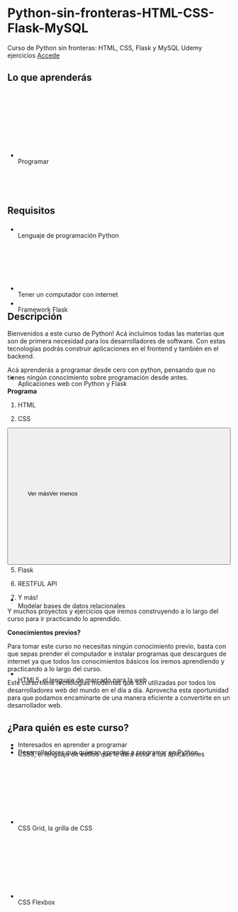 # Python-sin-fronteras-HTML-CSS-Flask-MySQL
 Curso de Python sin fronteras: HTML, CSS, Flask y MySQL Udemy  ejercicios
<a href="https://www.udemy.com/course/python-sin-fronteras-html-css-mysql/">Accede</a>
<div class="clp-component-render"><span id="objective" class="in-page-offset-anchor"></span>
<div class="clp-component-render"><div class="ud-component--course-landing-page-udlite--whatwillyoulearn" data-component-props="{&quot;objectives&quot;:[&quot;Programar&quot;,&quot;Lenguaje de programaci\u00f3n Python&quot;,&quot;Framework Flask&quot;,&quot;Aplicaciones web con Python y Flask&quot;,&quot;Construir APIs rest con Flask&quot;,&quot;Introducci\u00f3n a bases de datos relacionales&quot;,&quot;Modelar bases de datos relacionales&quot;,&quot;HTML5, el lenguaje de marcado para la web&quot;,&quot;CSS3, el lenguaje de estilos que le dar\u00e1 color a tus aplicaciones&quot;,&quot;CSS Grid, la grilla de CSS&quot;,&quot;CSS Flexbox&quot;]}"><div class="what-you-will-learn--what-will-you-learn--mnJ5T"><h2 class="udlite-heading-xl what-you-will-learn--title--hropy">Lo que aprenderás</h2><div class="what-you-will-learn--content-spacing--3btHJ show-more--container--1QLmn"><span id="u128-show-more--1" data-type="checkbox" data-checked="" style="display:none"></span><div style="max-height:228px" class="show-more--content--isg5c"><div><ul class="unstyled-list udlite-block-list what-you-will-learn--objectives-list--2cWZN"><li><div data-purpose="objective" class="udlite-block-list-item udlite-block-list-item-small udlite-block-list-item-tight udlite-block-list-item-neutral udlite-text-sm"><svg aria-hidden="true" focusable="false" class="udlite-icon udlite-icon-xsmall udlite-icon-color-neutral udlite-block-list-item-icon"><use xlink:href="#icon-tick"></use></svg><div class="udlite-block-list-item-content"><span class="what-you-will-learn--objective-item--ECarc">Programar</span></div></div></li><li><div data-purpose="objective" class="udlite-block-list-item udlite-block-list-item-small udlite-block-list-item-tight udlite-block-list-item-neutral udlite-text-sm"><svg aria-hidden="true" focusable="false" class="udlite-icon udlite-icon-xsmall udlite-icon-color-neutral udlite-block-list-item-icon"><use xlink:href="#icon-tick"></use></svg><div class="udlite-block-list-item-content"><span class="what-you-will-learn--objective-item--ECarc">Lenguaje de programación Python</span></div></div></li><li><div data-purpose="objective" class="udlite-block-list-item udlite-block-list-item-small udlite-block-list-item-tight udlite-block-list-item-neutral udlite-text-sm"><svg aria-hidden="true" focusable="false" class="udlite-icon udlite-icon-xsmall udlite-icon-color-neutral udlite-block-list-item-icon"><use xlink:href="#icon-tick"></use></svg><div class="udlite-block-list-item-content"><span class="what-you-will-learn--objective-item--ECarc">Framework Flask</span></div></div></li><li><div data-purpose="objective" class="udlite-block-list-item udlite-block-list-item-small udlite-block-list-item-tight udlite-block-list-item-neutral udlite-text-sm"><svg aria-hidden="true" focusable="false" class="udlite-icon udlite-icon-xsmall udlite-icon-color-neutral udlite-block-list-item-icon"><use xlink:href="#icon-tick"></use></svg><div class="udlite-block-list-item-content"><span class="what-you-will-learn--objective-item--ECarc">Aplicaciones web con Python y Flask</span></div></div></li><li><div data-purpose="objective" class="udlite-block-list-item udlite-block-list-item-small udlite-block-list-item-tight udlite-block-list-item-neutral udlite-text-sm"><svg aria-hidden="true" focusable="false" class="udlite-icon udlite-icon-xsmall udlite-icon-color-neutral udlite-block-list-item-icon"><use xlink:href="#icon-tick"></use></svg><div class="udlite-block-list-item-content"><span class="what-you-will-learn--objective-item--ECarc">Construir APIs rest con Flask</span></div></div></li><li><div data-purpose="objective" class="udlite-block-list-item udlite-block-list-item-small udlite-block-list-item-tight udlite-block-list-item-neutral udlite-text-sm"><svg aria-hidden="true" focusable="false" class="udlite-icon udlite-icon-xsmall udlite-icon-color-neutral udlite-block-list-item-icon"><use xlink:href="#icon-tick"></use></svg><div class="udlite-block-list-item-content"><span class="what-you-will-learn--objective-item--ECarc">Introducción a bases de datos relacionales</span></div></div></li><li><div data-purpose="objective" class="udlite-block-list-item udlite-block-list-item-small udlite-block-list-item-tight udlite-block-list-item-neutral udlite-text-sm"><svg aria-hidden="true" focusable="false" class="udlite-icon udlite-icon-xsmall udlite-icon-color-neutral udlite-block-list-item-icon"><use xlink:href="#icon-tick"></use></svg><div class="udlite-block-list-item-content"><span class="what-you-will-learn--objective-item--ECarc">Modelar bases de datos relacionales</span></div></div></li><li><div data-purpose="objective" class="udlite-block-list-item udlite-block-list-item-small udlite-block-list-item-tight udlite-block-list-item-neutral udlite-text-sm"><svg aria-hidden="true" focusable="false" class="udlite-icon udlite-icon-xsmall udlite-icon-color-neutral udlite-block-list-item-icon"><use xlink:href="#icon-tick"></use></svg><div class="udlite-block-list-item-content"><span class="what-you-will-learn--objective-item--ECarc">HTML5, el lenguaje de marcado para la web</span></div></div></li><li><div data-purpose="objective" class="udlite-block-list-item udlite-block-list-item-small udlite-block-list-item-tight udlite-block-list-item-neutral udlite-text-sm"><svg aria-hidden="true" focusable="false" class="udlite-icon udlite-icon-xsmall udlite-icon-color-neutral udlite-block-list-item-icon"><use xlink:href="#icon-tick"></use></svg><div class="udlite-block-list-item-content"><span class="what-you-will-learn--objective-item--ECarc">CSS3, el lenguaje de estilos que le dará color a tus aplicaciones</span></div></div></li><li><div data-purpose="objective" class="udlite-block-list-item udlite-block-list-item-small udlite-block-list-item-tight udlite-block-list-item-neutral udlite-text-sm"><svg aria-hidden="true" focusable="false" class="udlite-icon udlite-icon-xsmall udlite-icon-color-neutral udlite-block-list-item-icon"><use xlink:href="#icon-tick"></use></svg><div class="udlite-block-list-item-content"><span class="what-you-will-learn--objective-item--ECarc">CSS Grid, la grilla de CSS</span></div></div></li><li><div data-purpose="objective" class="udlite-block-list-item udlite-block-list-item-small udlite-block-list-item-tight udlite-block-list-item-neutral udlite-text-sm"><svg aria-hidden="true" focusable="false" class="udlite-icon udlite-icon-xsmall udlite-icon-color-neutral udlite-block-list-item-icon"><use xlink:href="#icon-tick"></use></svg><div class="udlite-block-list-item-content"><span class="what-you-will-learn--objective-item--ECarc">CSS Flexbox</span></div></div></li></ul></div></div></div></div></div></div></div>
<div class="course-landing-page__main-content component-margin">
</div>
<div class="course-landing-page__main-content component-margin">
<div class="clp-component-render"><div class="clp-component-render"><div class="ud-component--course-landing-page-udlite--requirements" data-component-props="{&quot;isCollapsible&quot;:false,&quot;prerequisites&quot;:[&quot;Tener un computador con internet&quot;]}"><div><h2 class="udlite-heading-xl requirements--title--2j7S2">Requisitos</h2><ul class="unstyled-list udlite-block-list"><li><div class="udlite-block-list-item udlite-block-list-item-small udlite-block-list-item-tight udlite-block-list-item-neutral udlite-text-sm"><svg aria-hidden="true" focusable="false" class="udlite-icon udlite-icon-xsmall udlite-icon-color-neutral udlite-block-list-item-icon"><use xlink:href="#icon-bullet"></use></svg><div class="udlite-block-list-item-content">Tener un computador con internet</div></div></li></ul></div></div></div></div>
</div>
<div class="clp-component-render"><div class="ud-component--course-landing-page-udlite--description" data-component-props="{&quot;target_audiences&quot;:[&quot;Interesados en aprender a programar&quot;,&quot;Desarrolladores que quieran aprender a programar en Python&quot;],&quot;description&quot;:&quot;\u003cp\u003eBienvenidos a este curso de Python! Ac\u00e1 inclu\u00edmos todas las materias que son de primera necesidad para los desarrolladores de software. Con estas tecnolog\u00edas podr\u00e1s construir aplicaciones en el frontend y tambi\u00e9n en el backend.\u003c/p\u003e\u003cp\u003eAc\u00e1 aprender\u00e1s a programar desde cero con python, pensando que no tienes ning\u00fan conocimiento sobre programaci\u00f3n desde antes.\u003c/p\u003e\u003cp\u003e\u003cstrong\u003ePrograma\u003c/strong\u003e\u003c/p\u003e\u003col\u003e\u003cli\u003e\u003cp\u003eHTML\u003c/p\u003e\u003c/li\u003e\u003cli\u003e\u003cp\u003eCSS\u003c/p\u003e\u003c/li\u003e\u003cli\u003e\u003cp\u003ePython\u003c/p\u003e\u003col\u003e\u003cli\u003e\u003cp\u003eVariables\u003c/p\u003e\u003c/li\u003e\u003cli\u003e\u003cp\u003eComentarios\u003c/p\u003e\u003c/li\u003e\u003cli\u003e\u003cp\u003eOperadores\u003c/p\u003e\u003c/li\u003e\u003cli\u003e\u003cp\u003eControl de flujo\u003c/p\u003e\u003c/li\u003e\u003cli\u003e\u003cp\u003eBucles\u003c/p\u003e\u003c/li\u003e\u003cli\u003e\u003cp\u003eFunciones\u003c/p\u003e\u003c/li\u003e\u003cli\u003e\u003cp\u003eTipos de datos\u003c/p\u003e\u003c/li\u003e\u003cli\u003e\u003cp\u003eMultiples ejercicios y mucho m\u00e1s!\u003c/p\u003e\u003c/li\u003e\u003c/ol\u003e\u003c/li\u003e\u003cli\u003e\u003cp\u003eMySQL\u003c/p\u003e\u003c/li\u003e\u003cli\u003e\u003cp\u003eFlask\u003c/p\u003e\u003c/li\u003e\u003cli\u003e\u003cp\u003eRESTFUL API\u003c/p\u003e\u003c/li\u003e\u003cli\u003e\u003cp\u003eY m\u00e1s!\u003c/p\u003e\u003c/li\u003e\u003c/ol\u003e\u003cp\u003eY muchos proyectos y ejercicios que iremos construyendo a lo largo del curso para ir practicando lo aprendido.\u003c/p\u003e\u003cp\u003e\u003cstrong\u003eConocimientos previos?\u003c/strong\u003e\u003c/p\u003e\u003cp\u003ePara tomar este curso no necesitas ning\u00fan conocimiento previo, basta con que sepas prender el computador e instalar programas que descargues de internet ya que todos los conocimientos b\u00e1sicos los iremos aprendiendo y practicando a lo largo del curso.\u003c/p\u003e\u003cp\u003eEste curso tiene tecnolog\u00edas modernas que son utilizadas por todos los desarrolladores web del mundo en el d\u00eda a d\u00eda. Aprovecha esta oportunidad para que podamos encaminarte de una manera eficiente a convertirte en un desarrollador web.\u003c/p\u003e&quot;}"><div class="udlite-text-sm  styles--description--3y4KY" data-purpose="course-description"><h2 class="udlite-heading-xl styles--description__header--3SNsO">Descripción</h2><div class="show-more--container--1QLmn"><span id="u643-show-more--1" data-type="checkbox" data-checked="" style="display:none"></span><div style="max-height:221px" class="show-more--content--isg5c show-more--with-gradient--2abmN"><div><div data-purpose="safely-set-inner-html:description:description"><p>Bienvenidos a este curso de Python! Acá incluímos todas las materias que son de primera necesidad para los desarrolladores de software. Con estas tecnologías podrás construir aplicaciones en el frontend y también en el backend.</p><p>Acá aprenderás a programar desde cero con python, pensando que no tienes ningún conocimiento sobre programación desde antes.</p><p><strong>Programa</strong></p><ol><li><p>HTML</p></li><li><p>CSS</p></li><li><p>Python</p><ol><li><p>Variables</p></li><li><p>Comentarios</p></li><li><p>Operadores</p></li><li><p>Control de flujo</p></li><li><p>Bucles</p></li><li><p>Funciones</p></li><li><p>Tipos de datos</p></li><li><p>Multiples ejercicios y mucho más!</p></li></ol></li><li><p>MySQL</p></li><li><p>Flask</p></li><li><p>RESTFUL API</p></li><li><p>Y más!</p></li></ol><p>Y muchos proyectos y ejercicios que iremos construyendo a lo largo del curso para ir practicando lo aprendido.</p><p><strong>Conocimientos previos?</strong></p><p>Para tomar este curso no necesitas ningún conocimiento previo, basta con que sepas prender el computador e instalar programas que descargues de internet ya que todos los conocimientos básicos los iremos aprendiendo y practicando a lo largo del curso.</p><p>Este curso tiene tecnologías modernas que son utilizadas por todos los desarrolladores web del mundo en el día a día. Aprovecha esta oportunidad para que podamos encaminarte de una manera eficiente a convertirte en un desarrollador web.</p></div><div class="styles--audience--2pZ0S" data-purpose="target-audience"><h2 class="udlite-heading-xl styles--audience__title--1Sob_">¿Para quién es este curso?</h2><ul class="styles--audience__list--3NCqY"><li>Interesados en aprender a programar</li><li>Desarrolladores que quieran aprender a programar en Python</li></ul></div></div></div><button type="button" class="udlite-btn udlite-btn-medium udlite-btn-ghost udlite-heading-sm show-more--focusable-label--14fP5" data-css-toggle-id="u643-show-more--1"><span><span class="show-more--show-more--3ve3e">Ver más</span><span class="show-more--show-less--3eSCX">Ver menos</span></span><svg aria-hidden="true" focusable="false" class="udlite-icon udlite-icon-xsmall show-more--show-more--3ve3e"><use xlink:href="#icon-expand"></use></svg><svg aria-hidden="true" focusable="false" class="udlite-icon udlite-icon-xsmall show-more--show-less--3eSCX"><use xlink:href="#icon-collapse"></use></svg></button></div></div></div></div>
